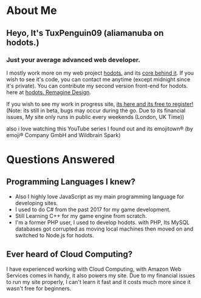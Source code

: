 # About Me
## Heyo, It's TuxPenguin09 (aliamanuba on hodots.)
### Just your average advanced web developer.
I mostly work more on my web project [hodots.](https://github.com/leafstudiosDot/hodotsnet) and its [core behind it](https://github.com/leafstudiosDot/hodotsAPI).
If you wish to see it's code, you can contact me anytime (except midnight since it's private).
You can contribute my second version front-end for hodots. here at [hodots. Remagine Design](https://github.com/leafstudiosDot/hodotsnet-remagine).

If you wish to see my work in progress site, [its here and its free to register!](https://hodots.com) 
(Note: its still in beta, bugs may occur during the go. Due to its financial issues, My site only runs in public every weekends (London, UK Time))

also i love watching this YouTube series I found out and its emojitown® (by emoji® Company GmbH and Wildbrain Spark)
# Questions Answered
## Programming Languages I knew?
- Also I highly love JavaScript as my main programming language for developing sites.
- I used to do C# from the past 2017 for my game development.
- Still Learning C++ for my game engine from scratch.
- I'm a former PHP user, I used to develop hodots. with PHP, Its MySQL databases got corrupted as moving local machines then moved on and switched to Node.js for hodots.
## Ever heard of Cloud Computing?
I have experienced working with Cloud Computing, with Amazon Web Services comes in handy, it also powers my site. Due to my financial issues to run my site properly, I can't learn it fast and it costs much more since it wasn't free for beginners.
<!--
**TuxPenguin09/TuxPenguin09** is a ✨ _special_ ✨ repository because its `README.md` (this file) appears on your GitHub profile.

Here are some ideas to get you started:

- 🔭 I’m currently working on ...
- 🌱 I’m currently learning ...
- 👯 I’m looking to collaborate on ...
- 🤔 I’m looking for help with ...
- 💬 Ask me about ...
- 📫 How to reach me: ...
- 😄 Pronouns: ...
- ⚡ Fun fact: ...
-->


